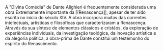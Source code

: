 A "Divina Comédia" de Dante Alighieri é frequentemente considerada uma obra Extremamente importante da [[Renascença]], apesar de ter sido escrita no início do século XIV. A obra incorpora muitas das correntes intelectuais, artísticas e filosóficas que caracterizaram a Renascença. Através da sua síntese de elementos clássicos e cristãos, da exploração de experiências individuais, da investigação teológica, da inovação artística e da alegoria política, a obra-prima de Dante constitui um testemunho do espírito do Renascimento.
